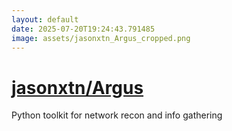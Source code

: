 ```yaml
---
layout: default
date: 2025-07-20T19:24:43.791485
image: assets/jasonxtn_Argus_cropped.png
---
```


# [jasonxtn/Argus](https://github.com/jasonxtn/Argus)

Python toolkit for network recon and info gathering
